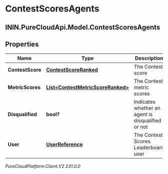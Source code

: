 # ContestScoresAgents

## ININ.PureCloudApi.Model.ContestScoresAgents

## Properties

|Name | Type | Description | Notes|
|------------ | ------------- | ------------- | -------------|
| **ContestScore** | [**ContestScoreRanked**](ContestScoreRanked) | The Contest score | [optional] |
| **MetricScores** | [**List&lt;ContestMetricScoreRanked&gt;**](ContestMetricScoreRanked) | The Contest metric scores | [optional] |
| **Disqualified** | **bool?** | Indicates whether an agent is disqualified or not | [optional] |
| **User** | [**UserReference**](UserReference) | The Contest Scores Leaderboard user | [optional] |



_PureCloudPlatform.Client.V2 231.0.0_
